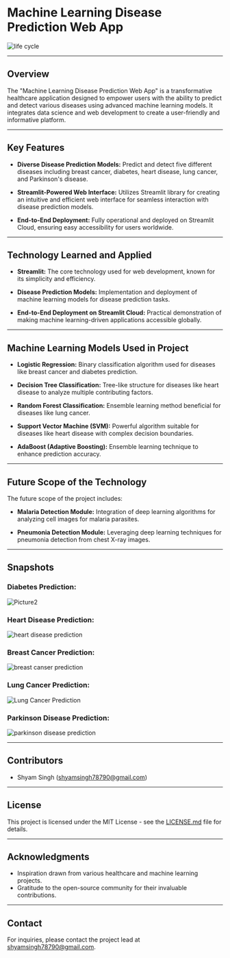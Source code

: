 # Machine Learning Disease Prediction Web App

![life cycle](https://github.com/Shyam165/The-Machine-Learning-Disease-Prediction-Web-App/assets/111563134/e67719c8-ac69-4409-8cca-c1b215d3ba36)

---

## Overview

The "Machine Learning Disease Prediction Web App" is a transformative healthcare application designed to empower users with the ability to predict and detect various diseases using advanced machine learning models. It integrates data science and web development to create a user-friendly and informative platform.

---

## Key Features

- **Diverse Disease Prediction Models:** Predict and detect five different diseases including breast cancer, diabetes, heart disease, lung cancer, and Parkinson's disease.
  
- **Streamlit-Powered Web Interface:** Utilizes Streamlit library for creating an intuitive and efficient web interface for seamless interaction with disease prediction models.
  
- **End-to-End Deployment:** Fully operational and deployed on Streamlit Cloud, ensuring easy accessibility for users worldwide.

---

## Technology Learned and Applied

- **Streamlit:** The core technology used for web development, known for its simplicity and efficiency.
  
- **Disease Prediction Models:** Implementation and deployment of machine learning models for disease prediction tasks.
  
- **End-to-End Deployment on Streamlit Cloud:** Practical demonstration of making machine learning-driven applications accessible globally.

---

## Machine Learning Models Used in Project

- **Logistic Regression:** Binary classification algorithm used for diseases like breast cancer and diabetes prediction.

- **Decision Tree Classification:** Tree-like structure for diseases like heart disease to analyze multiple contributing factors.

- **Random Forest Classification:** Ensemble learning method beneficial for diseases like lung cancer.

- **Support Vector Machine (SVM):** Powerful algorithm suitable for diseases like heart disease with complex decision boundaries.

- **AdaBoost (Adaptive Boosting):** Ensemble learning technique to enhance prediction accuracy.

---

## Future Scope of the Technology

The future scope of the project includes:

- **Malaria Detection Module:** Integration of deep learning algorithms for analyzing cell images for malaria parasites.
  
- **Pneumonia Detection Module:** Leveraging deep learning techniques for pneumonia detection from chest X-ray images.

---

## Snapshots

### Diabetes Prediction:
![Picture2](https://github.com/Shyam165/The-Machine-Learning-Disease-Prediction-Web-App/assets/111563134/d55b74f1-532d-4b7b-9d87-0e4179168896)

### Heart Disease Prediction:
![heart disease prediction](https://github.com/Shyam165/The-Machine-Learning-Disease-Prediction-Web-App/assets/111563134/38911617-be89-4f78-8491-846c02a5540a)

### Breast Cancer Prediction:
![breast canser prediction](https://github.com/Shyam165/The-Machine-Learning-Disease-Prediction-Web-App/assets/111563134/f2046339-9361-467e-a089-18c0e3ac97a6)

### Lung Cancer Prediction:
![Lung Cancer Prediction](https://github.com/Shyam165/The-Machine-Learning-Disease-Prediction-Web-App/assets/111563134/a2bbd2fd-d85c-4ffd-a029-771b25417b91)

### Parkinson Disease Prediction:
![parkinson disease prediction](https://github.com/Shyam165/The-Machine-Learning-Disease-Prediction-Web-App/assets/111563134/73e4da8e-a748-463f-8643-395bdcef6ff6)


---

## Contributors

- Shyam Singh (shyamsingh78790@gmail.com)


---

## License

This project is licensed under the MIT License - see the [LICENSE.md](LICENSE.md) file for details.

---

## Acknowledgments

- Inspiration drawn from various healthcare and machine learning projects.
- Gratitude to the open-source community for their invaluable contributions.

---

## Contact

For inquiries, please contact the project lead at shyamsingh78790@gmail.com.


